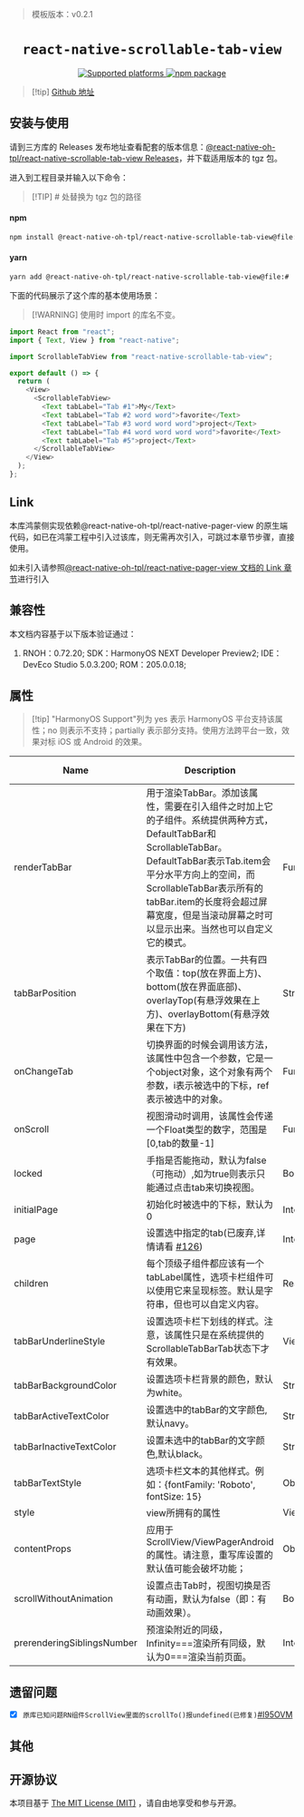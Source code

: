 > 模板版本：v0.2.1

<p align="center">
  <h1 align="center"> <code>react-native-scrollable-tab-view</code> </h1>
</p>
<p align="center">
    <a href="https://github.com/react-native-oh-library/react-native-scrollable-tab-view">
        <img src="https://img.shields.io/badge/platforms-android%20|%20ios%20|%20harmony%20-lightgrey.svg" alt="Supported platforms" />
    </a>
    <a href="https://badge.fury.io/js/react-native-scrollable-tab-view">
        <img src="https://badge.fury.io/js/react-native-scrollable-tab-view.svg" alt="npm package" />
    </a>
</p>

> [!tip] [Github 地址](https://github.com/react-native-oh-library/react-native-scrollable-tab-view)

## 安装与使用

请到三方库的 Releases 发布地址查看配套的版本信息：[@react-native-oh-tpl/react-native-scrollable-tab-view Releases](https://github.com/react-native-oh-library/react-native-scrollable-tab-view/releases)，并下载适用版本的 tgz 包。

进入到工程目录并输入以下命令：

> [!TIP] # 处替换为 tgz 包的路径

<!-- tabs:start -->

#### **npm**

```bash
npm install @react-native-oh-tpl/react-native-scrollable-tab-view@file:#
```

#### **yarn**

```bash
yarn add @react-native-oh-tpl/react-native-scrollable-tab-view@file:#
```

<!-- tabs:end -->

下面的代码展示了这个库的基本使用场景：

> [!WARNING] 使用时 import 的库名不变。

```js
import React from "react";
import { Text, View } from "react-native";

import ScrollableTabView from "react-native-scrollable-tab-view";

export default () => {
  return (
    <View>
      <ScrollableTabView>
        <Text tabLabel="Tab #1">My</Text>
        <Text tabLabel="Tab #2 word word">favorite</Text>
        <Text tabLabel="Tab #3 word word word">project</Text>
        <Text tabLabel="Tab #4 word word word word">favorite</Text>
        <Text tabLabel="Tab #5">project</Text>
      </ScrollableTabView>
    </View>
  );
};
```

## Link

本库鸿蒙侧实现依赖@react-native-oh-tpl/react-native-pager-view 的原生端代码，如已在鸿蒙工程中引入过该库，则无需再次引入，可跳过本章节步骤，直接使用。

如未引入请参照[@react-native-oh-tpl/react-native-pager-view 文档的 Link 章节](https://gitee.com/react-native-oh-library/usage-docs/blob/de61c0d0684afb8fb93228aeaa3e7961d58682cf/zh-cn/react-native-pager-view.md#link)进行引入

## 兼容性

本文档内容基于以下版本验证通过：

1. RNOH：0.72.20; SDK：HarmonyOS NEXT Developer Preview2; IDE：DevEco Studio 5.0.3.200; ROM：205.0.0.18;

## 属性

> [!tip] "HarmonyOS Support"列为 yes 表示 HarmonyOS 平台支持该属性；no 则表示不支持；partially 表示部分支持。使用方法跨平台一致，效果对标 iOS 或 Android 的效果。

| Name                       | Description                                                                                                                                                                                                                                                                                 | Type                 | Required | Platform     | HarmonyOS Support |
| -------------------------- | ------------------------------------------------------------------------------------------------------------------------------------------------------------------------------------------------------------------------------------------------------------------------------------------- | -------------------- | -------- | ------------ | ----------------- |
| renderTabBar               | 用于渲染TabBar。添加该属性，需要在引入组件之时加上它的子组件。系统提供两种方式，DefaultTabBar和ScrollableTabBar。DefaultTabBar表示Tab.item会平分水平方向上的空间，而ScrollableTabBar表示所有的tabBar.item的长度将会超过屏幕宽度，但是当滚动屏幕之时可以显示出来。当然也可以自定义它的模式。 | Function             | 否       | ios，android | yes               |
| tabBarPosition             | 表示TabBar的位置。一共有四个取值：top(放在界面上方)、bottom(放在界面底部)、overlayTop(有悬浮效果在上方)、overlayBottom(有悬浮效果在下方)                                                                                                                                                    | String               | 否       | ios，android | yes               |
| onChangeTab                | 切换界面的时候会调用该方法，该属性中包含一个参数，它是一个object对象，这个对象有两个参数，i表示被选中的下标，ref表示被选中的对象。                                                                                                                                                          | Function             | 否       | ios，android | yes               |
| onScroll                   | 视图滑动时调用，该属性会传递一个Float类型的数字，范围是[0,tab的数量-1]                                                                                                                                                                                                                      | Function             | 否       | ios，android | yes               |
| locked                     | 手指是否能拖动，默认为false（可拖动）,如为true则表示只能通过点击tab来切换视图。                                                                                                                                                                                                             | Bool                 | 否       | ios，android | yes               |
| initialPage                | 初始化时被选中的下标，默认为0                                                                                                                                                                                                                                                               | Integer              | 否       | ios，android | yes               |
| page                       | 设置选中指定的tab(已废弃,详情请看 [#126](https://github.com/ptomasroos/react-native-scrollable-tab-view/issues/126))                                                                                                                                                                        | Integer              | 否       | ios,android  | no                |
| children                   | 每个顶级子组件都应该有一个tabLabel属性，选项卡栏组件可以使用它来呈现标签。默认是字符串，但也可以自定义内容。                                                                                                                                                                                | ReactComponents      | 否       | ios，android | yes               |
| tabBarUnderlineStyle       | 设置选项卡栏下划线的样式。注意，该属性只是在系统提供的ScrollableTabBarTab状态下才有效果。                                                                                                                                                                                                   | View.propTypes.style | 否       | ios，android | yes               |
| tabBarBackgroundColor      | 设置选项卡栏背景的颜色，默认为white。                                                                                                                                                                                                                                                       | String               | 否       | ios，android | yes               |
| tabBarActiveTextColor      | 设置选中的tabBar的文字颜色,默认navy。                                                                                                                                                                                                                                                       | String               | 否       | ios，android | yes               |
| tabBarInactiveTextColor    | 设置未选中的tabBar的文字颜色,默认black。                                                                                                                                                                                                                                                    | String               | 否       | android,ios  | yes               |
| tabBarTextStyle            | 选项卡栏文本的其他样式。例如：{fontFamily: 'Roboto', fontSize: 15}                                                                                                                                                                                                                          | Object               | 否       | android,ios  | yes               |
| style                      | view所拥有的属性                                                                                                                                                                                                                                                                            | View.propTypes.style | 否       | android,ios  | yes               |
| contentProps               | 应用于ScrollView/ViewPagerAndroid的属性。请注意，重写库设置的默认值可能会破坏功能；                                                                                                                                                                                                         | Object               | 否       | android,ios  | yes               |
| scrollWithoutAnimation     | 设置点击Tab时，视图切换是否有动画，默认为false（即：有动画效果）。                                                                                                                                                                                                                          | Bool                 | 否       | android,ios  | yes               |
| prerenderingSiblingsNumber | 预渲染附近的同级，Infinity===渲染所有同级，默认为0===渲染当前页面。                                                                                                                                                                                                                         | Integer              | 否       | android,ios  | yes               |

## 遗留问题

- [x] `原库已知问题RN组件ScrollView里面的scrollTo()报undefined(已修复)`[#I95OVM](https://gitee.com/react-native-oh-library/usage-docs/issues/I95OVM)

## 其他

## 开源协议

本项目基于 [The MIT License (MIT)](https://www.mit-license.org/) ，请自由地享受和参与开源。
